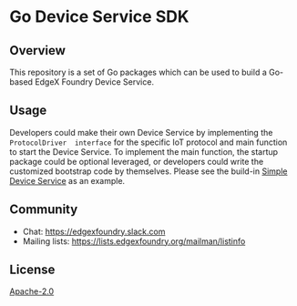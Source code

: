 # Go Device Service SDK
## Overview
This repository is a set of Go packages which can be used to build a Go-based EdgeX Foundry Device Service.
## Usage
Developers could make their own Device Service by implementing the `ProtocolDriver  interface` for the specific IoT protocol and main function to start the Device Service.  To implement the main function, the startup package could be optional leveraged, or developers could write the customized bootstrap code by themselves.
Please see the build-in [Simple Device Service](https://github.com/FanQiang28/device-adsb/tree/master/example) as an example.

## Community
- Chat: https://edgexfoundry.slack.com
- Mailing lists: https://lists.edgexfoundry.org/mailman/listinfo

## License
[Apache-2.0](LICENSE)

